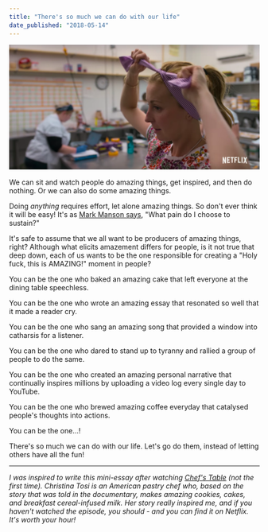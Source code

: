 ```yaml
---
title: "There's so much we can do with our life"
date_published: "2018-05-14"
---
```


![christina tosi chefs table](images/christina-tosi-chefs-table-1024x510.png)

We can sit and watch people do amazing things, get inspired, and then do nothing. Or we can also do some amazing things.

Doing _anything_ requires effort, let alone amazing things. So don't ever think it will be easy! It's as [Mark Manson says](https://www.goodreads.com/book/show/28257707-the-subtle-art-of-not-giving-a-f-ck), "What pain do I choose to sustain?"

It's safe to assume that we all want to be producers of amazing things, right? Although what elicits amazement differs for people, is it not true that deep down, each of us wants to be the one responsible for creating a "Holy fuck, this is AMAZING!" moment in people?

You can be the one who baked an amazing cake that left everyone at the dining table speechless.

You can be the one who wrote an amazing essay that resonated so well that it made a reader cry.

You can be the one who sang an amazing song that provided a window into catharsis for a listener.

You can be the one who dared to stand up to tyranny and rallied a group of people to do the same.

You can be the one who created an amazing personal narrative that continually inspires millions by uploading a video log every single day to YouTube.

You can be the one who brewed amazing coffee everyday that catalysed people's thoughts into actions.

You can be the one...!

There's so much we can do with our life. Let's go do them, instead of letting others have all the fun!

* * *

_I was inspired to write this mini-essay after watching [Chef's Table](https://www.netflix.com/sg/title/80007945) (not the first time). Christina Tosi is an American pastry chef who, based on the story that was told in the documentary, makes amazing cookies, cakes, and breakfast cereal-infused milk. Her story really inspired me, and if you haven't watched the episode, you should - and you can find it on Netflix. It's worth your hour!_
